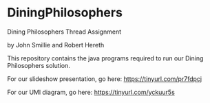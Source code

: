 # DiningPhilosophers
Dining Philosophers Thread Assignment

by John Smillie and Robert Hereth

This repository contains the java programs required to run our Dining Philosophers solution.

For our slideshow presentation, go here: https://tinyurl.com/pr7fdpcj

For our UMl diagram, go here: https://tinyurl.com/yckuur5s
